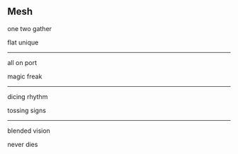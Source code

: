 ## Mesh

one two gather

flat unique

---

all on port

magic freak

---

dicing rhythm

tossing signs

---

blended vision

never dies
